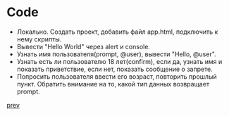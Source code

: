 <h1>Code</h1>

<div>
<ul>
<li>
Локально. Создать проект, добавить файл app.html, подключить к нему скрипты.
</li>
<li>
Вывести "Hello World" через alert и console.
</li>
<li>
Узнать имя пользователя(prompt, @user), вывести "Hello, @user".
</li>
<li>
Узнать есть ли пользователю 18 лет(confirm), если да, узнать имя и показать приветствие, если нет, показать сообщение о запрете.
</li>
<li>
Попросить пользователя ввести его возраст, повторить прошлый пункт. Обратить внимание на то, какой тип данных возвращает prompt.
</li>
</ul>
</div>

<a href="04.md">prev</a>
